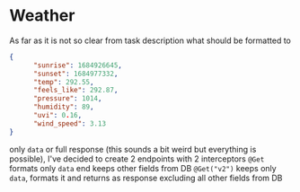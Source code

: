 # Weather

As far as it is not so clear from task description what
should be formatted to
```json
{
      "sunrise": 1684926645,
      "sunset": 1684977332,
      "temp": 292.55,
      "feels_like": 292.87,
      "pressure": 1014,
      "humidity": 89,
      "uvi": 0.16,
      "wind_speed": 3.13
}
```
only `data` or full response 
(this sounds a bit weird but everything is possible),
I've decided to create 2 endpoints with 2 interceptors
`@Get` formats only `data` end keeps other fields from DB
`@Get("v2")` keeps only `data`, formats it and returns as response
excluding all other fields from DB
